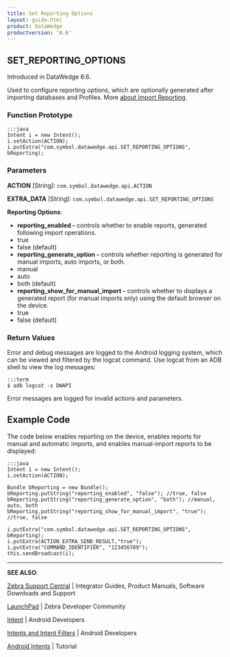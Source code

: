```yaml
---
title: Set Reporting Options 
layout: guide.html
product: DataWedge
productversion: '6.6'
---
```


## SET_REPORTING_OPTIONS

Introduced in DataWedge 6.6.

Used to configure reporting options, which are optionally generated after importing databases and Profiles. More [about import Reporting](../../settings/#reporting).

### Function Prototype

	:::java
	Intent i = new Intent();
	i.setAction(ACTION);
	i.putExtra("com.symbol.datawedge.api.SET_REPORTING_OPTIONS", bReporting);

### Parameters

**ACTION** [String]: `com.symbol.datawedge.api.ACTION`

**EXTRA_DATA** [String]: `com.symbol.datawedge.api.SET_REPORTING_OPTIONS`

**Reporting Options**:
* **reporting_enabled -** controls whether to enable reports, generated following import operations. 
 * true
 * false (default)
* **reporting_generate_option -** controls whether reporting is generated for manual imports, auto imports, or both.
 * manual
 * auto
 * both (default)
* **reporting_show_for_manual_import -** controls whether to displays a generated report (for manual imports only) using the default browser on the device. 
 * true
 * false (default)

### Return Values

Error and debug messages are logged to the Android logging system, which can be viewed and filtered by the logcat command. Use logcat from an ADB shell to view the log messages:

	:::term
	$ adb logcat -s DWAPI

Error messages are logged for invalid actions and parameters.

## Example Code
The code below enables reporting on the device, enables reports for manual and automatic imports, and enables manual-import reports to be displayed: 

	:::java
	Intent i = new Intent();
	i.setAction(ACTION);

	Bundle bReporting = new Bundle();
	bReporting.putString("reporting_enabled", "false"); //true, false
	bReporting.putString("reporting_generate_option", "both"); //manual, auto, both
	bReporting.putString("reporting_show_for_manual_import", "true"); //true, false

	i.putExtra("com.symbol.datawedge.api.SET_REPORTING_OPTIONS", bReporting);
	i.putExtra(ACTION_EXTRA_SEND_RESULT,"true");
	i.putExtra("COMMAND_IDENTIFIER", "123456789");
	this.sendBroadcast(i);

-----

**SEE ALSO**:

[Zebra Support Central](https://www.zebra.com/us/en/support-downloads.html) | Integrator Guides, Product Manuals, Software Downloads and Support

[LaunchPad](https://developer.zebra.com/welcome) | Zebra Developer Community

[Intent](https://developer.android.com/reference/android/content/Intent.html) | Android Developers

[Intents and Intent Filters](http://developer.android.com/guide/components/intents-filters.html) | Android Developers

[Android Intents](http://www.vogella.com/tutorials/AndroidIntent/article.html) | Tutorial
